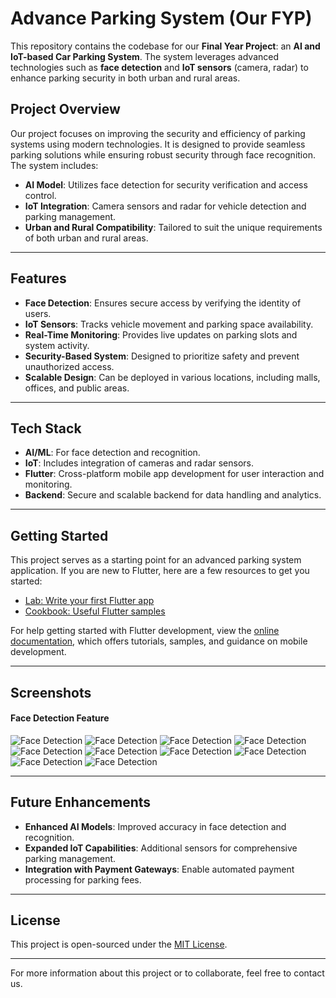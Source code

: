 # Advance Parking System (Our FYP)

This repository contains the codebase for our **Final Year Project**: an **AI and IoT-based Car Parking System**. The system leverages advanced technologies such as **face detection** and **IoT sensors** (camera, radar) to enhance parking security in both urban and rural areas.

## Project Overview

Our project focuses on improving the security and efficiency of parking systems using modern technologies. It is designed to provide seamless parking solutions while ensuring robust security through face recognition. The system includes:

- **AI Model**: Utilizes face detection for security verification and access control.
- **IoT Integration**: Camera sensors and radar for vehicle detection and parking management.
- **Urban and Rural Compatibility**: Tailored to suit the unique requirements of both urban and rural areas.

---

## Features

- **Face Detection**: Ensures secure access by verifying the identity of users.
- **IoT Sensors**: Tracks vehicle movement and parking space availability.
- **Real-Time Monitoring**: Provides live updates on parking slots and system activity.
- **Security-Based System**: Designed to prioritize safety and prevent unauthorized access.
- **Scalable Design**: Can be deployed in various locations, including malls, offices, and public areas.

---

## Tech Stack

- **AI/ML**: For face detection and recognition.
- **IoT**: Includes integration of cameras and radar sensors.
- **Flutter**: Cross-platform mobile app development for user interaction and monitoring.
- **Backend**: Secure and scalable backend for data handling and analytics.

---

## Getting Started

This project serves as a starting point for an advanced parking system application. If you are new to Flutter, here are a few resources to get you started:

- [Lab: Write your first Flutter app](https://docs.flutter.dev/get-started/codelab)
- [Cookbook: Useful Flutter samples](https://docs.flutter.dev/cookbook)

For help getting started with Flutter development, view the [online documentation](https://docs.flutter.dev/), which offers tutorials, samples, and guidance on mobile development.

---

## Screenshots

#### Face Detection Feature
![Face Detection](fyp1.jpeg)
![Face Detection](fyp2.jpeg)
![Face Detection](fyp3.jpeg)
![Face Detection](fyp4.jpeg)
![Face Detection](fyp5.jpeg)
![Face Detection](fyp6.jpeg)
![Face Detection](fyp7.jpeg)
![Face Detection](fyp8.jpeg)
![Face Detection](fyp9.jpeg)
![Face Detection](fyp10.jpeg)



---

## Future Enhancements

- **Enhanced AI Models**: Improved accuracy in face detection and recognition.
- **Expanded IoT Capabilities**: Additional sensors for comprehensive parking management.
- **Integration with Payment Gateways**: Enable automated payment processing for parking fees.

---

## License

This project is open-sourced under the [MIT License](https://opensource.org/licenses/MIT).

---

For more information about this project or to collaborate, feel free to contact us.
